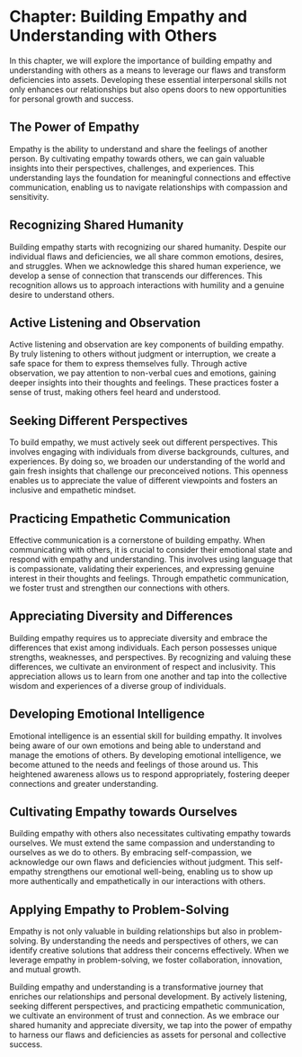 Chapter: Building Empathy and Understanding with Others
=======================================================

In this chapter, we will explore the importance of building empathy and understanding with others as a means to leverage our flaws and transform deficiencies into assets. Developing these essential interpersonal skills not only enhances our relationships but also opens doors to new opportunities for personal growth and success.

The Power of Empathy
--------------------

Empathy is the ability to understand and share the feelings of another person. By cultivating empathy towards others, we can gain valuable insights into their perspectives, challenges, and experiences. This understanding lays the foundation for meaningful connections and effective communication, enabling us to navigate relationships with compassion and sensitivity.

Recognizing Shared Humanity
---------------------------

Building empathy starts with recognizing our shared humanity. Despite our individual flaws and deficiencies, we all share common emotions, desires, and struggles. When we acknowledge this shared human experience, we develop a sense of connection that transcends our differences. This recognition allows us to approach interactions with humility and a genuine desire to understand others.

Active Listening and Observation
--------------------------------

Active listening and observation are key components of building empathy. By truly listening to others without judgment or interruption, we create a safe space for them to express themselves fully. Through active observation, we pay attention to non-verbal cues and emotions, gaining deeper insights into their thoughts and feelings. These practices foster a sense of trust, making others feel heard and understood.

Seeking Different Perspectives
------------------------------

To build empathy, we must actively seek out different perspectives. This involves engaging with individuals from diverse backgrounds, cultures, and experiences. By doing so, we broaden our understanding of the world and gain fresh insights that challenge our preconceived notions. This openness enables us to appreciate the value of different viewpoints and fosters an inclusive and empathetic mindset.

Practicing Empathetic Communication
-----------------------------------

Effective communication is a cornerstone of building empathy. When communicating with others, it is crucial to consider their emotional state and respond with empathy and understanding. This involves using language that is compassionate, validating their experiences, and expressing genuine interest in their thoughts and feelings. Through empathetic communication, we foster trust and strengthen our connections with others.

Appreciating Diversity and Differences
--------------------------------------

Building empathy requires us to appreciate diversity and embrace the differences that exist among individuals. Each person possesses unique strengths, weaknesses, and perspectives. By recognizing and valuing these differences, we cultivate an environment of respect and inclusivity. This appreciation allows us to learn from one another and tap into the collective wisdom and experiences of a diverse group of individuals.

Developing Emotional Intelligence
---------------------------------

Emotional intelligence is an essential skill for building empathy. It involves being aware of our own emotions and being able to understand and manage the emotions of others. By developing emotional intelligence, we become attuned to the needs and feelings of those around us. This heightened awareness allows us to respond appropriately, fostering deeper connections and greater understanding.

Cultivating Empathy towards Ourselves
-------------------------------------

Building empathy with others also necessitates cultivating empathy towards ourselves. We must extend the same compassion and understanding to ourselves as we do to others. By embracing self-compassion, we acknowledge our own flaws and deficiencies without judgment. This self-empathy strengthens our emotional well-being, enabling us to show up more authentically and empathetically in our interactions with others.

Applying Empathy to Problem-Solving
-----------------------------------

Empathy is not only valuable in building relationships but also in problem-solving. By understanding the needs and perspectives of others, we can identify creative solutions that address their concerns effectively. When we leverage empathy in problem-solving, we foster collaboration, innovation, and mutual growth.

Building empathy and understanding is a transformative journey that enriches our relationships and personal development. By actively listening, seeking different perspectives, and practicing empathetic communication, we cultivate an environment of trust and connection. As we embrace our shared humanity and appreciate diversity, we tap into the power of empathy to harness our flaws and deficiencies as assets for personal and collective success.
